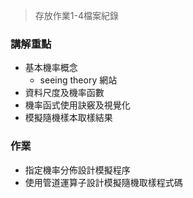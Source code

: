 > 存放作業1-4檔案紀錄

### 講解重點

- 基本機率概念
  - seeing theory 網站
- 資料尺度及機率函數
- 機率函式使用訣竅及視覺化
- 模擬隨機樣本取樣結果

### 作業

- 指定機率分佈設計模擬程序
- 使用管道運算子設計模擬隨機取樣程式碼